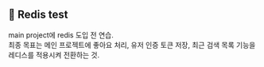 ## 📕 Redis test


main project에 redis 도입 전 연습. <br />
최종 목표는 메인 프로젝트에 좋아요 처리, 유저 인증 토큰 저장, 최근 검색 목록 기능을 레디스를 적용시켜 전환하는 것. 